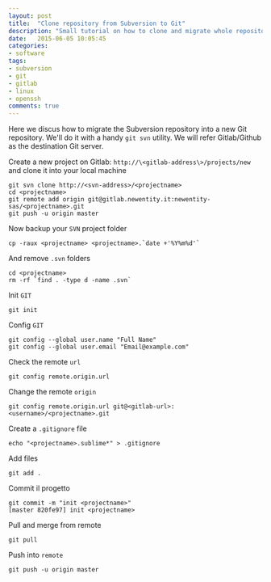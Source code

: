 ```yaml
---
layout: post
title:  "Clone repository from Subversion to Git"
description: "Small tutorial on how to clone and migrate whole repository with history from Subversion to Git"
date:   2015-06-05 10:05:45
categories:
- software
tags:
- subversion
- git
- gitlab
- linux
- openssh
comments: true
---
```


Here we discus how to migrate the Subversion repository into a new Git repository. 
We'll do it with a handy `git svn` utility. We will refer Gitlab/Github as the destination Git server.

Create a new project on Gitlab: `http://\<gitlab-address\>/projects/new` and clone it into your local machine

```
git svn clone http://<svn-address>/<projectname>
cd <projectname>
git remote add origin git@gitlab.newentity.it:newentity-sas/<projectname>.git
git push -u origin master
```

Now backup your `SVN` project folder 


```
cp -raux <projectname> <projectname>.`date +'%Y%m%d'`
```

And remove `.svn` folders

```
cd <projectname>
rm -rf `find . -type d -name .svn`
```

Init `GIT`

```
git init
```

Config `GIT`

```
git config --global user.name "Full Name"
git config --global user.email "Email@example.com"
```

Check the remote `url`

```
git config remote.origin.url
```

Change the remote `origin`

```
git config remote.origin.url git@<gitlab-url>:<username>/<projectname>.git
```

Create a `.gitignore` file

```
echo "<projectname>.sublime*" > .gitignore
```

Add files

```
git add .
```

Commit il progetto

```
git commit -m "init <projectname>"
[master 820fe97] init <projectname>
```

Pull and merge from remote

```
git pull
```

Push into `remote`

```
git push -u origin master
```
